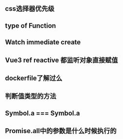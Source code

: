## css选择器优先级
## type of Function
## Watch immediate create
## Vue3 ref reactive 都监听对象直接赋值
## dockerfile了解过么
## 判断值类型的方法
## Symbol.a === Symbol.a
## Promise.all中的参数是什么时候执行的
